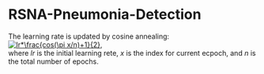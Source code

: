 # RSNA-Pneumonia-Detection

The learning rate is updated by cosine annealing: <br />
<a href="https://www.codecogs.com/eqnedit.php?latex=lr*\frac{cos(\pi&space;x/n)&plus;1}{2}" target="_blank"><img src="https://latex.codecogs.com/svg.latex?lr*\frac{cos(\pi&space;x/n)&plus;1}{2}" title="lr*\frac{cos(\pi x/n)+1}{2}" /></a>,
<br />
where *lr* is the initial learning rete, *x* is the index for current ecpoch, and *n* is the total number of epochs. 

